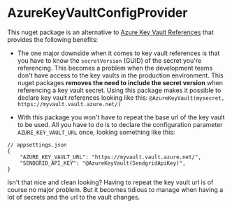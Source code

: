 # AzureKeyVaultConfigProvider

This nuget package is an alternative to [Azure Key Vault References](https://docs.microsoft.com/en-us/azure/app-service/app-service-key-vault-references#reference-syntax) that provides 
the following benefits:

- The one major downside when it comes to key vault references is that you have to know the `secretVersion` (GUID) of the secret you're referencing. This becomes a problem
when the development teams don't have access to the key vaults in the production environment. This nuget packages **removes the need to include
the secret version** when referencing a key vault secret. Using this package makes it possible to declare key vault references looking like this: `@AzureKeyVault(mysecret, https://myvault.vault.azure.net/)`

- With this package you won't have to repeat the base url of the key vault to be used. All you have to do is to declare the configuration parameter `AZURE_KEY_VAULT_URL` once, looking something like this:

```
// appsettings.json
{
	"AZURE_KEY_VAULT_URL": "https://myvault.vault.azure.net/",
	"SENDGRID_API_KEY": "@AzureKeyVault(SendgridApiKey)",
}
```

Isn't that nice and clean looking? Having to repeat the key vault url is of course no major problem. But it becomes tidious to manage when having a lot of secrets and the url to the vault changes.
